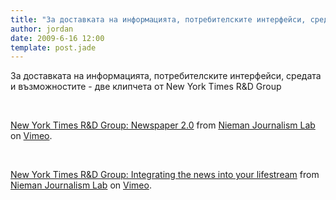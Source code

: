 ```yaml
---
title: "За доставката на информацията, потребителските интерфейси, средата и възможностите"
author: jordan
date: 2009-6-16 12:00
template: post.jade
---
```


За доставката на информацията, потребителските интерфейси, средата и
възможностите - две клипчета от New York Times R&D Group

 

[New York Times R&D Group: Newspaper 2.0](http://vimeo.com/4553661) from
[Nieman Journalism Lab](http://vimeo.com/niemanlab) on
[Vimeo](http://vimeo.com).

 

[New York Times R&D Group: Integrating the news into your
lifestream](http://vimeo.com/4553855) from [Nieman Journalism
Lab](http://vimeo.com/niemanlab) on [Vimeo](http://vimeo.com).
